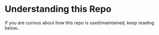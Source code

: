 # Understanding this Repo
If you are curious about how this repo is used/maintained, keep reading below..


